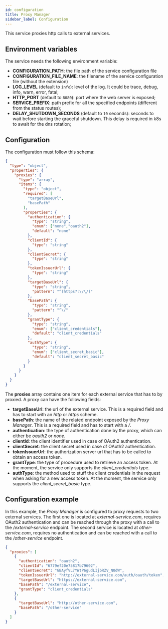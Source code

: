 ```yaml
---
id: configuration
title: Proxy Manager
sidebar_label: Configuration
---
```

This service proxies http calls to external services.

## Environment variables

The service needs the following environment variable:

- **CONFIGURATION_PATH**: the file path of the service configuration file
- **CONFIGURATION_FILE_NAME**: the filename of the service configuration file (without the extension)
- **LOG_LEVEL** (default to `info`): level of the log. It could be trace, debug, info, warn, error, fatal;
- **HTTP_PORT** (default to `8080`): port where the web server is exposed;
- **SERVICE_PREFIX**: path prefix for all the specified endpoints (different from the status routes);
- **DELAY_SHUTDOWN_SECONDS** (default to `10` seconds): seconds to wait before starting the graceful shutdown. This delay is required in k8s to await for the dns rotation;

## Configuration

The configuration must follow this schema:

```json
{
  "type": "object",
  "properties": {
    "proxies": {
      "type": "array",
      "items": {
        "type": "object",
        "required": [
          "targetBaseUrl",
          "basePath"
        ],
        "properties": {
          "authentication": {
            "type": "string",
            "enum": ["none","oauth2"],
            "default": "none"
          },
          "clientId": {
            "type": "string"
          },
          "clientSecret": {
            "type": "string"
          },
          "tokenIssuerUrl": {
            "type": "string"
          },
          "targetBaseUrl": {
            "type": "string",
            "pattern": "^(https?:\/\/)"
          },
          "basePath": {
            "type": "string",
            "pattern": "^\/"
          },
          "grantType": {
            "type": "string",
            "enum": ["client_credentials"],
            "default": "client_credentials"
          },
          "authType": {
            "type": "string",
            "enum": ["client_secret_basic"],
            "default": "client_secret_basic"
          }
        }
      }
    }
  }
}
```

The **proxies** array contains one item for each external service that has to by proxied.
A proxy can have the following fields:
- **targetBaseUrl**: the url of the external service. This is a required field and has to start with an *http* or *https* scheme.
- **basePath**: the name of the related endpoint exposed by the _Proxy Manager_. This is a required field and has to start with a */*.
- **authentication**: the type of authentication done by the proxy, which can either be *oauth2* or *none*.
- **clientId**: the client identifier used in case of OAuth2 authentication.
- **clientSecret**: the client secret used in case of OAuth2 authentication.
- **tokenIssuerUrl**: the authorization server url that has to be called to obtain an access token.
- **grantType**: the type of procedure used to retrieve an access token. At the moment, the service only supports the *client_credentials* type.
- **authType**: the method used to stuff the client credentials in the request when asking for a new access token. At the moment, the service only supports the *client_secret_basic* type.

## Configuration example

In this example, the _Proxy Manager_ is configured to proxy requests to two external services. 
The first one is located at *external-service.com*, requires OAuth2 authentication and can be reached through the proxy with a call to the */external-service* endpoint.
The second service is located at *other-service.com*, requires no authentication and can be reached with a call to the */other-service* endpoint.

```json
{
  "proxies": [
    {
      "authentication": "oauth2",
      "clientId": "6779ef20e75817b79602",
      "clientSecret": "GBAyfVL7YWtP6gudLIjbRZV_N0dW",
      "tokenIssuerUrl": "http://external-service.com/auth/oauth/token",
      "targetBaseUrl": "https://external-service.com",
      "basePath": "/external-service",
      "grantType": "client_credentials"
    },
    {
      "targetBaseUrl": "http://other-service.com",
      "basePath": "/other-service"
    }
  ]
}
```
